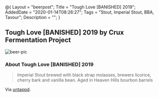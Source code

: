 @{
 Layout = "beerpost";
 Title = "Tough Love [BANISHED] 2019";
 AddedDate = "2020-01-14T08:26:27";
 Tags = "Stout, Imperial Stout, BBA, Tavour";
 Description = "";
 }
 

## Tough Love [BANISHED] 2019 by Crux Fermentation Project

![beer-pic]

### About Tough Love [BANISHED] 2019

> Imperial Stout brewed with black strap molasses, brewers licorice, cherry bark and vanilla bean. Aged in Heaven Hills bourbon barrels

Via [untappd][untappd-url].

[untappd-url]: <https://untappd.com//b/crux-fermentation-project-tough-love-banished-2019/3521669>
[beer-pic]: https://jasonpowley.com/assets/img/2020-01-14-tough-love-banished-2019.jpeg "Tough Love [BANISHED] 2019 by Crux Fermentation Project"
